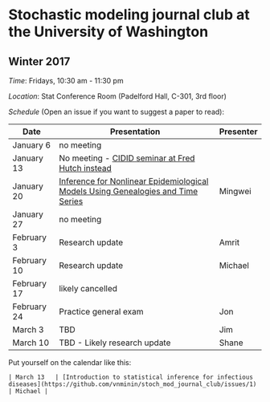 # Stochastic modeling journal club at the University of Washington

## Winter 2017

*Time*: Fridays, 10:30 am - 11:30 pm

*Location*: Stat Conference Room (Padelford Hall, C-301, 3rd floor)

*Schedule* (Open an issue if you want to suggest a paper to read):

| Date | Presentation | Presenter |
|------|--------------|-----------|
| January 6 | no meeting |  |
| January 13 | No meeting - [CIDID seminar at Fred Hutch instead](http://www.cidid.org/events/2017/1/13/cidid-seminar-nathan-grubaugh) | |
| January 20 |[Inference for Nonlinear Epidemiological Models Using Genealogies and Time Series](http://journals.plos.org/ploscompbiol/article?id=10.1371/journal.pcbi.1002136) | Mingwei |
| January 27 | no meeting | |
| February 3 | Research update | Amrit |
| February 10 | Research update | Michael |
| February 17 | likely cancelled | |
| February 24 | Practice general exam | Jon |
| March 3 | TBD | Jim |
| March 10 | TBD - Likely research update  | Shane |

Put yourself on the calendar like this:
```
| March 13   | [Introduction to statistical inference for infectious diseases](https://github.com/vnminin/stoch_mod_journal_club/issues/1) | Michael |
```
